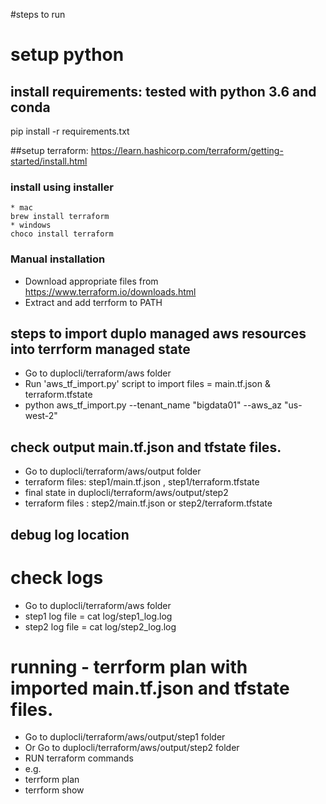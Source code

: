 #steps to run 

# setup python  
## install requirements: tested with python 3.6 and conda
pip install -r requirements.txt  

##setup terraform: https://learn.hashicorp.com/terraform/getting-started/install.html
### install using installer
    * mac
    brew install terraform
    * windows
    choco install terraform
### Manual installation
   * Download appropriate files from 
    https://www.terraform.io/downloads.html
   * Extract and add terrform to PATH
   
 ## steps to import duplo managed aws resources into terrform managed state 
  * Go to  duplocli/terraform/aws folder 
  * Run 'aws_tf_import.py' script to import files = main.tf.json & terraform.tfstate
  * python aws_tf_import.py --tenant_name "bigdata01" --aws_az "us-west-2"
  
  ## check output main.tf.json and tfstate files. 
  *  Go to duplocli/terraform/aws/output folder
  *  terraform files:  step1/main.tf.json , step1/terraform.tfstate
  *  final state in duplocli/terraform/aws/output/step2
  *  terraform files : step2/main.tf.json or  step2/terraform.tfstate 
 
  ## debug log location
  # check logs
  *  Go to  duplocli/terraform/aws folder
  *  step1 log file = cat log/step1_log.log
  *  step2 log file = cat log/step2_log.log 

  # running - terrform plan with imported main.tf.json and tfstate files. 
  * Go to duplocli/terraform/aws/output/step1 folder
  * Or Go to duplocli/terraform/aws/output/step2 folder
  * RUN terraform commands 
  * e.g. 
  * terrform plan 
  * terrform show 
 
 
